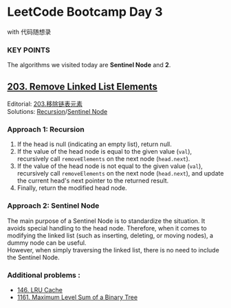 # LeetCode Bootcamp Day 3  
 with 代码随想录  

<!-- ### 对自己的话   -->
 >

### KEY POINTS

The  algorithms we visited today are **Sentinel Node** and **2**.


## [203. Remove Linked List Elements](https://leetcode.com/problems/remove-linked-list-elements/)  
Editorial: [203.移除链表元素](https://programmercarl.com/0203.%E7%A7%BB%E9%99%A4%E9%93%BE%E8%A1%A8%E5%85%83%E7%B4%A0.html#%E5%85%B6%E4%BB%96%E8%AF%AD%E8%A8%80%E7%89%88%E6%9C%AC)  
Solutions: [Recursion](./203_1.java)/[Sentinel Node](./203_2.java)

> 


### Approach 1: Recursion
1. If the head is null (indicating an empty list), return null.
2. If the value of the head node is equal to the given value (`val`), recursively call `removeElements` on the next node (`head.next`).
3. If the value of the head node is not equal to the given value (`val`), recursively call `removeElements` on the next node (`head.next`), and update the current head's next pointer to the returned result.
4. Finally, return the modified head node.

### Approach 2: Sentinel Node
The main purpose of a Sentinel Node is to standardize the situation. It avoids special handling to the head node. Therefore, when it comes to modifying the linked list (such as inserting, deleting, or moving nodes), a dummy node can be useful.  
However, when simply traversing the linked list, there is no need to include the Sentinel Node.

<!-- ### Additional Notes: -->


### Additional problems :   
- [146. LRU Cache](https://leetcode.com/problems/lru-cache/description/)
- [1161. Maximum Level Sum of a Binary Tree](https://leetcode.com/problems/maximum-level-sum-of-a-binary-tree)

